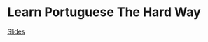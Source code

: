 
# Learn Portuguese The Hard Way

[Slides](http://profound-labs.github.io/learn-portuguese-the-hard-way/)

